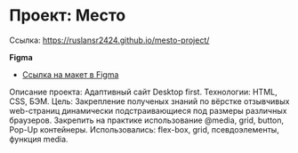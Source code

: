 # Проект: Место

Ссылка: https://ruslansr2424.github.io/mesto-project/

**Figma**

* [Ссылка на макет в Figma](https://www.figma.com/file/2cn9N9jSkmxD84oJik7xL7/JavaScript.-Sprint-4?node-id=0%3A1)

Описание проекта: Адаптивный сайт Desktop first.
Технологии: HTML, CSS, БЭМ.
Цель: Закрепление полученых знаний по вёрстке отзывчивых web-страниц динамически подстраивающиеся под размеры различных браузеров. Закрепить на практике использование @media, grid, button, Pop-Up контейнеры.
Использовались: flex-box, grid, псевдоэлементы, функция media.
